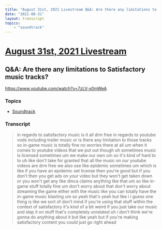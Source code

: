 ```yaml
---
title: "August 31st, 2021 Livestream Q&A: Are there any limitations to Satisfactory music tracks?"
date: "2021-08-31"
layout: transcript
topics:
    - "soundtrack"
---
```

# [August 31st, 2021 Livestream](../2021-08-31.md)
## Q&A: Are there any limitations to Satisfactory music tracks?
https://www.youtube.com/watch?v=7zLV-x0mWeA

### Topics
* [Soundtrack](../topics/soundtrack.md)

### Transcript

> in regards to satisfactory music is it all drm free in regards to youtube vods including trailer music or is there any limitation to those tracks so in-game music is totally fine no worries there at all um when it comes to youtube videos that we put out though uh sometimes music is licensed sometimes um we make our own um so it's kind of hard to to uh like don't take for granted that all the music on our youtube videos are drm free we also use like epidemic sometimes um which is like if you have an epidemic set license then you're good but if you don't then you get ads on your video but they won't get taken down or you won't get any like dmca claims anything like that um so like in-game stuff totally fine um don't worry about that don't worry about streaming the game either with the music like you can totally have the in-game music blasting um so yeah that's yeah but like i i guess one thing is like we sort of don't mind if you're using that stuff within the context of satisfactory it's kind of a bit weird if you just take our music and slap it on stuff that's completely unrelated uh i don't think we're gonna do anything about it but like yeah but if you're making satisfactory content you could just go right ahead
